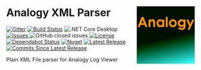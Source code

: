 # Analogy XML Parser    <img src="./Assets/Analogy_logo2.png" align="right" width="155px" height="155px">

<p align="center">
    
[![Gitter](https://badges.gitter.im/Analogy-LogViewer/community.svg)](https://gitter.im/Analogy-LogViewer/community?utm_source=badge&utm_medium=badge&utm_campaign=pr-badge) 
 [![Build Status](https://dev.azure.com/Analogy-LogViewer/Analogy%20Log%20Viewer/_apis/build/status/Analogy-LogViewer.Analogy.LogViewer.XMLParser?branchName=master)](https://dev.azure.com/Analogy-LogViewer/Analogy%20Log%20Viewer/_build/latest?definitionId=19&branchName=master)  ![.NET Core Desktop](https://github.com/Analogy-LogViewer/Analogy.LogViewer.XMLParser/workflows/.NET%20Core%20Desktop/badge.svg)
<a href="https://github.com/Analogy-LogViewer/Analogy.LogViewer.XMLParser/issues">
    <img src="https://img.shields.io/github/issues/Analogy-LogViewer/Analogy.LogViewer.XMLParser"  alt="Issues" />
</a>
![GitHub closed issues](https://img.shields.io/github/issues-closed-raw/Analogy-LogViewer/Analogy.LogViewer.XMLParser)
<a href="https://github.com/Analogy-LogViewer/Analogy.LogViewer.XMLParser/blob/master/LICENSE.md">
    <img src="https://img.shields.io/github/license/Analogy-LogViewer/Analogy.LogViewer.XMLParser"  alt="License" />
</a>
[![Dependabot Status](https://api.dependabot.com/badges/status?host=github&repo=Analogy-LogViewer/Analogy.LogViewer.XMLParser)](https://dependabot.com)
[![Nuget](https://img.shields.io/nuget/v/Analogy.LogViewer.XMLParser)](https://www.nuget.org/packages/Analogy.LogViewer.XMLParser/)
<a href="https://github.com/Analogy-LogViewer/Analogy.LogViewer.XMLParser/releases">
    <img src="https://img.shields.io/github/v/release/Analogy-LogViewer/Analogy.LogViewer.XMLParser"  alt="Latest Release" />
</a>
<a href="https://github.com/Analogy-LogViewer/Analogy.LogViewer.XMLParser/compare/V0.1.0...master">
    <img src="https://img.shields.io/github/commits-since/Analogy-LogViewer/Analogy.LogViewer.XMLParser/latest"  alt="Commits Since Latest Release"/>
</a>
</p>


Plain XML File parser for Analogy Log Viewer
